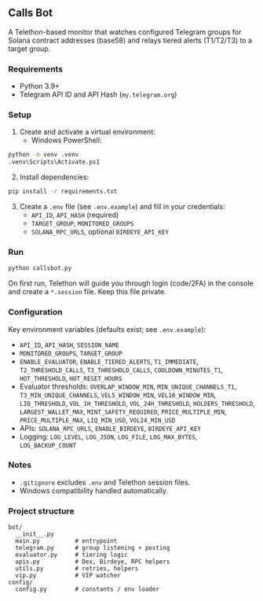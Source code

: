 ## Calls Bot

A Telethon-based monitor that watches configured Telegram groups for Solana contract addresses (base58) and relays tiered alerts (T1/T2/T3) to a target group.

### Requirements
- Python 3.9+
- Telegram API ID and API Hash (`my.telegram.org`)

### Setup
1. Create and activate a virtual environment:
   - Windows PowerShell:
```bash
python -m venv .venv
.venv\Scripts\Activate.ps1
```
2. Install dependencies:
```bash
pip install -r requirements.txt
```
3. Create a `.env` file (see `.env.example`) and fill in your credentials:
   - `API_ID`, `API_HASH` (required)
   - `TARGET_GROUP`, `MONITORED_GROUPS`
   - `SOLANA_RPC_URLS`, optional `BIRDEYE_API_KEY`

### Run
```bash
python callsbot.py
```

On first run, Telethon will guide you through login (code/2FA) in the console and create a `*.session` file. Keep this file private.

### Configuration
Key environment variables (defaults exist; see `.env.example`):
- `API_ID`, `API_HASH`, `SESSION_NAME`
- `MONITORED_GROUPS`, `TARGET_GROUP`
- `ENABLE_EVALUATOR`, `ENABLE_TIERED_ALERTS`, `T1_IMMEDIATE`, `T2_THRESHOLD_CALLS`, `T3_THRESHOLD_CALLS`, `COOLDOWN_MINUTES_T1`, `HOT_THRESHOLD`, `HOT_RESET_HOURS`
- Evaluator thresholds: `OVERLAP_WINDOW_MIN`, `MIN_UNIQUE_CHANNELS_T1`, `T3_MIN_UNIQUE_CHANNELS`, `VEL5_WINDOW_MIN`, `VEL10_WINDOW_MIN`, `LIQ_THRESHOLD`, `VOL_1H_THRESHOLD`, `VOL_24H_THRESHOLD`, `HOLDERS_THRESHOLD`, `LARGEST_WALLET_MAX`, `MINT_SAFETY_REQUIRED`, `PRICE_MULTIPLE_MIN`, `PRICE_MULTIPLE_MAX`, `LIQ_MIN_USD`, `VOL24_MIN_USD`
- APIs: `SOLANA_RPC_URLS`, `ENABLE_BIRDEYE`, `BIRDEYE_API_KEY`
- Logging: `LOG_LEVEL`, `LOG_JSON`, `LOG_FILE`, `LOG_MAX_BYTES`, `LOG_BACKUP_COUNT`

### Notes
- `.gitignore` excludes `.env` and Telethon session files.
- Windows compatibility handled automatically.

### Project structure
```
bot/
  __init__.py
  main.py          # entrypoint
  telegram.py      # group listening + posting
  evaluator.py     # tiering logic
  apis.py          # Dex, Birdeye, RPC helpers
  utils.py         # retries, helpers
  vip.py           # VIP watcher
config/
  config.py        # constants / env loader
```


